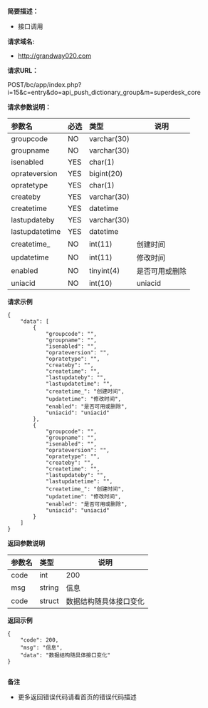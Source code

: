 
**简要描述：**

- 接口调用

**请求域名:**

- http://grandway020.com

**请求URL：**

<span class="default post">POST</span>/bc/app/index.php?i=15&c=entry&do=api_push_dictionary_group&m=superdesk_core

**请求参数说明：**

|参数名|必选|类型|说明|
|:----    |:---|:----- |-----   |
|groupcode |NO  |varchar(30) |   |
|groupname |NO  |varchar(30) |   |
|isenabled |YES  |char(1) |   |
|oprateversion |YES  |bigint(20) |   |
|opratetype |YES  |char(1) |   |
|createby |YES  |varchar(30) |   |
|createtime |YES  |datetime |   |
|lastupdateby |YES  |varchar(30) |   |
|lastupdatetime |YES  |datetime |   |
|createtime_ |NO  |int(11) |创建时间   |
|updatetime |NO  |int(11) |修改时间   |
|enabled |NO  |tinyint(4) |是否可用或删除   |
|uniacid |NO  |int(10) |uniacid   |


 **请求示例**

```
{
    "data": [
        {
            "groupcode": "",
            "groupname": "",
            "isenabled": "",
            "oprateversion": "",
            "opratetype": "",
            "createby": "",
            "createtime": "",
            "lastupdateby": "",
            "lastupdatetime": "",
            "createtime_": "创建时间",
            "updatetime": "修改时间",
            "enabled": "是否可用或删除",
            "uniacid": "uniacid"
        },
        {
            "groupcode": "",
            "groupname": "",
            "isenabled": "",
            "oprateversion": "",
            "opratetype": "",
            "createby": "",
            "createtime": "",
            "lastupdateby": "",
            "lastupdatetime": "",
            "createtime_": "创建时间",
            "updatetime": "修改时间",
            "enabled": "是否可用或删除",
            "uniacid": "uniacid"
        }
    ]
}

```

 **返回参数说明**

|参数名|类型|说明|
|:-----  |:-----|-----                           |
|code |int   |200  |
|msg |string   |信息  |
|code |struct   |数据结构随具体接口变化  |


**返回示例**

```
{
    "code": 200,
    "msg": "信息",
    "data": "数据结构随具体接口变化"
}


```

 **备注**

- 更多返回错误代码请看首页的错误代码描述



